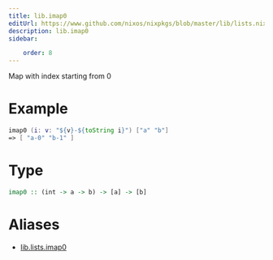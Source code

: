 ```yaml
---
title: lib.imap0
editUrl: https://www.github.com/nixos/nixpkgs/blob/master/lib/lists.nix#L154C11
description: lib.imap0
sidebar:

    order: 8
---
```


Map with index starting from 0

# Example

```nix
imap0 (i: v: "${v}-${toString i}") ["a" "b"]
=> [ "a-0" "b-1" ]
```

# Type

```haskell
imap0 :: (int -> a -> b) -> [a] -> [b]
```


# Aliases

- [lib.lists.imap0](./reference/lib/lists/lib-lists-imap0)


